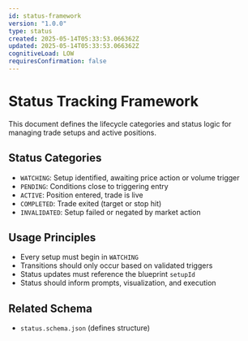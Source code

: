 ```yaml
---
id: status-framework
version: "1.0.0"
type: status
created: 2025-05-14T05:33:53.066362Z
updated: 2025-05-14T05:33:53.066362Z
cognitiveLoad: LOW
requiresConfirmation: false
---
```


# Status Tracking Framework

This document defines the lifecycle categories and status logic for managing trade setups and active positions.

## Status Categories

- `WATCHING`: Setup identified, awaiting price action or volume trigger
- `PENDING`: Conditions close to triggering entry
- `ACTIVE`: Position entered, trade is live
- `COMPLETED`: Trade exited (target or stop hit)
- `INVALIDATED`: Setup failed or negated by market action

## Usage Principles

- Every setup must begin in `WATCHING`
- Transitions should only occur based on validated triggers
- Status updates must reference the blueprint `setupId`
- Status should inform prompts, visualization, and execution

## Related Schema

- `status.schema.json` (defines structure)
